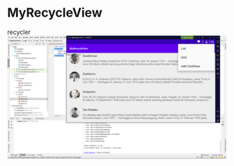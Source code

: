 # MyRecycleView
recycler
![alt text](https://github.com/Dimasart12/MyRecycleView/blob/master/Screenshot%20(11).png)
